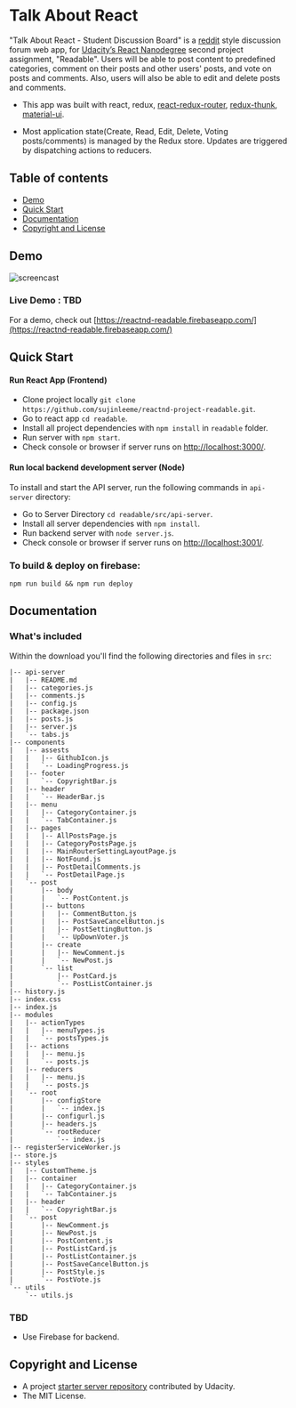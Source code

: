 # Talk About React 

"Talk About React - Student Discussion Board" is a [reddit](https://www.reddit.com/) style discussion forum web app, for [Udacity’s React Nanodegree](https://www.udacity.com/course/react-nanodegree--nd019) second project assignment, "Readable". Users will be able to post content to predefined categories, comment on their posts and other users' posts, and vote on posts and comments. Also, users will also be able to edit and delete posts and comments.

* This app was built with react, redux, [react-redux-router](https://github.com/reactjs/react-router-redux), [redux-thunk](https://github.com/gaearon/redux-thunk), [material-ui](https://github.com/callemall/material-ui).

* Most application state(Create, Read, Edit, Delete, Voting posts/comments) is managed by the Redux store. Updates are triggered by dispatching actions to reducers.

## Table of contents
- [Demo](#demo)
- [Quick Start](#quick-start)
- [Documentation](#documentation)
- [Copyright and License](#copyright-and-license)

## Demo

![screencast](screencast.gif)


### Live Demo : TBD 
For a demo, check out [https://reactnd-readable.firebaseapp.com/](https://reactnd-readable.firebaseapp.com/)

## Quick Start
#### Run React App (Frontend)
* Clone project locally `git clone https://github.com/sujinleeme/reactnd-project-readable.git`.
* Go to react app `cd readable`.
* Install all project dependencies with `npm install` in `readable` folder.
* Run server with `npm start`.
* Check console or browser if server runs on [http://localhost:3000/](http://localhost:3000/).


#### Run local backend development server (Node)
To install and start the API server, run the following commands in  `api-server` directory:

* Go to Server Directory `cd readable/src/api-server`.
* Install all server dependencies with `npm install`.
* Run backend server with `node server.js`.
* Check console or browser if server runs on [http://localhost:3001/](http://localhost:3001/).

### To build & deploy on firebase:
```
npm run build && npm run deploy
```

## Documentation
### What's included
Within the download you'll find the following directories and files in `src`:

```
|-- api-server
|   |-- README.md
|   |-- categories.js
|   |-- comments.js
|   |-- config.js
|   |-- package.json
|   |-- posts.js
|   |-- server.js
|   `-- tabs.js
|-- components
|   |-- assests
|   |   |-- GithubIcon.js
|   |   `-- LoadingProgress.js
|   |-- footer
|   |   `-- CopyrightBar.js
|   |-- header
|   |   `-- HeaderBar.js
|   |-- menu
|   |   |-- CategoryContainer.js
|   |   `-- TabContainer.js
|   |-- pages
|   |   |-- AllPostsPage.js
|   |   |-- CategoryPostsPage.js
|   |   |-- MainRouterSettingLayoutPage.js
|   |   |-- NotFound.js
|   |   |-- PostDetailComments.js
|   |   `-- PostDetailPage.js
|   `-- post
|       |-- body
|       |   `-- PostContent.js
|       |-- buttons
|       |   |-- CommentButton.js
|       |   |-- PostSaveCancelButton.js
|       |   |-- PostSettingButton.js
|       |   `-- UpDownVoter.js
|       |-- create
|       |   |-- NewComment.js
|       |   `-- NewPost.js
|       `-- list
|           |-- PostCard.js
|           `-- PostListContainer.js
|-- history.js
|-- index.css
|-- index.js
|-- modules
|   |-- actionTypes
|   |   |-- menuTypes.js
|   |   `-- postsTypes.js
|   |-- actions
|   |   |-- menu.js
|   |   `-- posts.js
|   |-- reducers
|   |   |-- menu.js
|   |   `-- posts.js
|   `-- root
|       |-- configStore
|       |   `-- index.js
|       |-- configurl.js
|       |-- headers.js
|       `-- rootReducer
|           `-- index.js
|-- registerServiceWorker.js
|-- store.js
|-- styles
|   |-- CustomTheme.js
|   |-- container
|   |   |-- CategoryContainer.js
|   |   `-- TabContainer.js
|   |-- header
|   |   `-- CopyrightBar.js
|   `-- post
|       |-- NewComment.js
|       |-- NewPost.js
|       |-- PostContent.js
|       |-- PostListCard.js
|       |-- PostListContainer.js
|       |-- PostSaveCancelButton.js
|       |-- PostStyle.js
|       `-- PostVote.js
`-- utils
    `-- utils.js
```

### TBD
* Use Firebase for backend.

## Copyright and License 
* A project [starter server repository](https://github.com/udacity/reactnd-project-readable-starter) contributed by Udacity.
* The MIT License.

